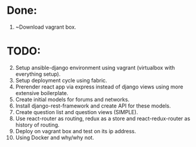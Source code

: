 # Done:
1. ~Download vagrant box.

# TODO:
2. Setup ansible-django environment using vagrant (virtualbox with everything setup).
3. Setup deployment cycle using fabric.
4. Prerender react app via express instead of django views using more extensive boilerplate.
5. Create initial models for forums and networks.
6. Install django-rest-framework and create API for these models.
7. Create question list and question views (SIMPLE).
8. Use react-router as routing, redux as a store and react-redux-router as history of routing.
9. Deploy on vagrant box and test on its ip address.
10. Using Docker and why/why not.